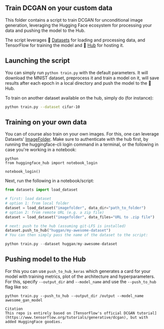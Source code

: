 ## Train DCGAN on your custom data
This folder contains a script to train DCGAN for unconditional image generation, leveraging the Hugging Face ecosystem for processing your data and pushing the model to the Hub.

The script leverages 🤗 [Datasets](https://huggingface.co/docs/datasets/index) for loading and processing data, and TensorFlow for training the model and 🤗 [Hub](https://huggingface.co/) for hosting it.

## Launching the script
You can simply run `python train.py` with the default parameters. It will download the MNIST dataset, preprocess it and train a model on it, will save results after each epoch in a local directory and push the model to the 🤗 Hub.

To train on another dataset available on the hub, simply do (for instance):

```bash
python train.py --dataset cifar-10
```

## Training on your own data
You can of course also train on your own images. For this, one can leverage Datasets' [ImageFolder](https://huggingface.co/docs/datasets/v2.0.0/en/image_process#imagefolder). Make sure to authenticate with the hub first, by running the huggingface-cli login command in a terminal, or the following in case you're working in a notebook:

```
python
from huggingface_hub import notebook_login

notebook_login()
```
Next, run the following in a notebook/script:

```python
from datasets import load_dataset

# first: load dataset
# option 1: from local folder
dataset = load_dataset("imagefolder", data_dir="path_to_folder")
# option 2: from remote URL (e.g. a zip file)
dataset = load_dataset("imagefolder", data_files="URL to .zip file")

# next: push to the hub (assuming git-LFS is installed)
dataset.push_to_hub("huggan/my-awesome-dataset")
# You can then simply pass the name of the dataset to the script:

python train.py --dataset huggan/my-awesome-dataset
```

## Pushing model to the Hub

For this you can use `push_to_hub_keras` which generates a card for your model with training metrics, plot of the architecture and hyperparameters. For this, specify `--output_dir` and `--model_name` and use the `--push_to_hub` flag like so:
```
python train.py --push_to_hub --output_dir /output --model_name awesome_gan_model

Citation
This repo is entirely based on [TensorFlow's official DCGAN tutorial](https://www.tensorflow.org/tutorials/generative/dcgan), but with added HuggingFace goodies.
